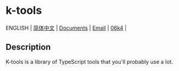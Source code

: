 # k-tools

ENGLISH |
[简体中文](https://github.com/wangyewei/k-tools/blob/main/README_ZH.md) |
[Documents](https://github.com/wangyewei/k-tools/blob/main/DOCS.md) |
[Email](wangyewei1@foxmail.com) |
[06k4](https://06k4.com) |

## Description

K-tools is a library of TypeScript tools that you'll probably use a lot.
